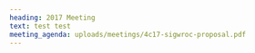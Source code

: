 ```yaml
---
heading: 2017 Meeting
text: test test
meeting_agenda: uploads/meetings/4c17-sigwroc-proposal.pdf
---
```

